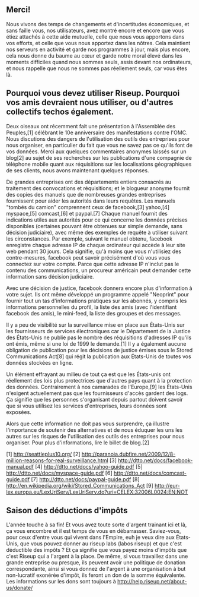 ## Merci!

Nous vivons des temps de changements et d'incertitudes économiques, et
sans faille vous, nos utilisateurs, avez montré encore et encore que
vous étiez attachés à cette aide mutuelle, celle que nous vous apportons
dans vos efforts, et celle que vous nous apportez dans les nôtres. Cela
maintient nos serveurs en activité et garde nos programmes à jour, mais
plus encore, cela nous donne du baume au cœur et garde notre moral élevé
dans les moments difficiles quand nous sommes seuls, assis devant nos
ordinateurs, et nous rappelle que nous ne sommes pas réellement seuls,
car vous êtes là.


## Pourquoi vous devez utiliser Riseup. Pourquoi vos amis devraient nous utiliser, ou d'autres collectifs techos également.

Deux oiseaux ont récemment fait une présentation à l'Assemblée des
Peuples,[1] célébrant le 10e anniversaire des manifestations contre
l'OMC. Nous discutions des dangers de l'utilisation des outils des
entreprises pour nous organiser, en particulier du fait que vous ne
savez pas ce qu'ils font de vos données. Merci aux quelques commentaires
anonymes laissés sur un blog[2] au sujet de ses recherches sur les
publications d'une compagnie de téléphone mobile quant aux réquisitions
sur les localisations géographiques de ses clients, nous avons
maintenant quelques réponses.

De grandes entreprises ont des départements entiers consacrés au
traitement des convocations et réquisitions; et le blogueur anonyme
fournit des copies des manuels que de nombreuses grandes entreprises
fournissent pour aider les autorités dans leurs requêtes. Les manuels
"tombés du camion" comprennent ceux de facebook,[3] yahoo,[4]
myspace,[5] comcast,[6] et paypal.[7] Chaque manuel fournit des
indications utiles aux autorités pour ce qui concerne les données
précises disponibles (certaines pouvant être obtenues sur simple
demande, sans décision judiciaire), avec même des exemples de requête à
utiliser suivant les circonstances. Par exemple, suivant le manuel
obtenu, facebook enregistre chaque adresse IP de chaque ordinateur qui
accède à leur site web pendant 30 jours. Cela signifie, qu'à moins que
vous n'utilisiez des contre-mesures, facebook peut savoir précisément
d'où vous vous connectez sur votre compte. Parce que cette adresse IP
n'inclut pas le contenu des communications, un procureur américain peut
demander cette information sans décision judiciaire.

Avec une décision de justice, facebook donnera encore plus d'information
à votre sujet. Ils ont même développé un programme appelé "Neoprint"
pour fournir tout un tas d'informations pratiques sur les abonnés, y
compris les informations personnelles du profil, la liste des amis (avec
l'identifiant facebook des amis), le mini-feed, la liste des groupes et
des messages.

Il y a peu de visibilité sur la surveillance mise en place aux
États-Unis sur les fournisseurs de services électroniques car le
Département de la Justice des États-Unis ne publie pas le nombre des
réquisitions d'adresses IP qu'ils ont émis, même si une loi de 1999 le
demande.[1] Il y a également aucune obligation de publication pour les
décisions de justice émises sous le Stored Communications Act[8] qui
régit la publication aux États-Unis de toutes vos données stockées en ligne.

Un élément effrayant au milieu de tout ça est que les États-unis ont
réellement des lois plus protectrices que d'autres pays quant à la
protection des données. Contrairement à nos camarades de l'Europe,[9]
les États-Unis n'exigent actuellement pas que les fournisseurs d'accès
gardent des logs. Ça signifie que les personnes s'organisant depuis
partout doivent savoir que si vous utilisez les services d'entreprises,
leurs données sont exposées.

Alors que cette information ne doit pas vous surprendre, ça illustre
l'importance de soutenir des alternatives et de nous éduquer les uns les
autres sur les risques de l'utilisation des outils des entreprises pour
nous organiser. Pour plus d'informations, lire le billet de blog.[2]

[1] http://seattleplus10.org/
[2]
http://paranoia.dubfire.net/2009/12/8-million-reasons-for-real-surveillance.html
[3] http://dtto.net/docs/facebook-manual.pdf
[4] http://dtto.net/docs/yahoo-guide.pdf
[5] http://dtto.net/docs/myspace-guide.pdf
[6] http://dtto.net/docs/comcast-guide.pdf
[7] http://dtto.net/docs/paypal-guide.pdf
[8] http://en.wikipedia.org/wiki/Stored_Communications_Act
[9]
http://eur-lex.europa.eu/LexUriServ/LexUriServ.do?uri=CELEX:32006L0024:EN:NOT


## Saison des déductions d'impôts

L'année touche à sa fin! Et vous avez toute sorte d'argent trainant ici
et là, ça vous encombre et il est temps de vous en débarrasser.
Saviez-vous, pour ceux d'entre vous qui vivent dans l'Empire, euh je
veux dire aux États-Unis, que vous pouvez donner au riseup labs (labos
riseup) et que c'est déductible des impôts ? Et ça signifie que vous
payez moins d'impôts que c'est Riseup qui a l'argent à la place. De
même, si vous travaillez dans une grande entreprise ou presque, ils
peuvent avoir une politique de donation correspondante, ainsi si vous
donnez de l'argent à une organisation à but non-lucratif exonérée
d'impôt, ils feront un don de la somme équivalente. Les informations sur
les dons sont toujours à http://help.riseup.net/about-us/donate/
